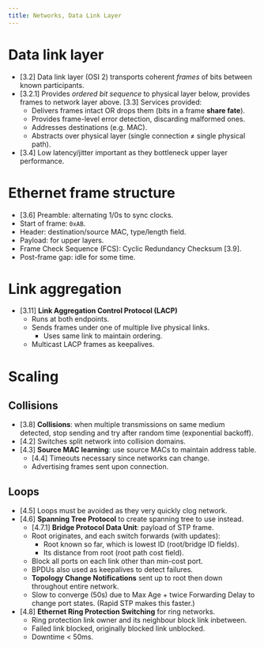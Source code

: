 ```yaml
---
title: Networks, Data Link Layer
---
```


# Data link layer

* [3.2] Data link layer (OSI 2) transports coherent *frames* of bits between
  known participants.
* [3.2.1] Provides *ordered bit sequence* to physical layer below, provides
  frames to network layer above. [3.3] Services provided:
	* Delivers frames intact OR drops them (bits in a frame **share fate**).
	* Provides frame-level error detection, discarding malformed ones.
	* Addresses destinations (e.g. MAC).
	* Abstracts over physical layer (single connection $\neq$ single physical
	  path).
* [3.4] Low latency/jitter important as they bottleneck upper layer performance.

# Ethernet frame structure

* [3.6] Preamble: alternating 1/0s to sync clocks.
* Start of frame: `0xAB`.
* Header: destination/source MAC, type/length field.
* Payload: for upper layers.
* Frame Check Sequence (FCS): Cyclic Redundancy Checksum [3.9].
* Post-frame gap: idle for some time.

# Link aggregation

* [3.11] **Link Aggregation Control Protocol (LACP)**
	* Runs at both endpoints.
	* Sends frames under one of multiple live physical links.
		* Uses same link to maintain ordering.
	* Multicast LACP frames as keepalives.

# Scaling

## Collisions

* [3.8] **Collisions**: when multiple transmissions on same medium detected,
  stop sending and try after random time (exponential backoff).
* [4.2] Switches split network into collision domains.
* [4.3] **Source MAC learning**: use source MACs to maintain address table.
	* [4.4] Timeouts necessary since networks can change.
	* Advertising frames sent upon connection.

## Loops

* [4.5] Loops must be avoided as they very quickly clog network.
* [4.6] **Spanning Tree Protocol** to create spanning tree to use instead.
	* [4.7.1] **Bridge Protocol Data Unit**: payload of STP frame.
	* Root originates, and each switch forwards (with updates):
		* Root known so far, which is lowest ID (root/bridge ID fields).
		* Its distance from root (root path cost field).
	* Block all ports on each link other than min-cost port.
	* BPDUs also used as keepalives to detect failures.
	* **Topology Change Notifications** sent up to root then down throughout
	  entire network.
	* Slow to converge (50s) due to Max Age + twice Forwarding Delay to
	  change port states. (Rapid STP makes this faster.)
* [4.8] **Ethernet Ring Protection Switching** for ring networks.
	* Ring protection link owner and its neighbour block link inbetween.
	* Failed link blocked, originally blocked link unblocked.
	* Downtime $<$ 50ms.
